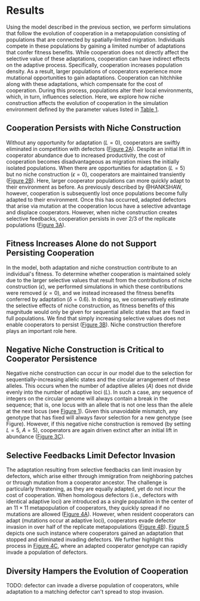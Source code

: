 
# Results

Using the model described in the previous section, we perform simulations that follow the evolution of cooperation in a metapopulation consisting of populations that are connected by spatially-limited migration.
Individuals compete in these populations by gaining a limited number of adaptations that confer fitness benefits.
While cooperation does not directly affect the selective value of these adaptations, cooperation can have indirect effects on the adaptive process.
Specifically, cooperation increases population density. As a result, larger populations of cooperators experience more mutational opportunities to gain adaptations. 
Cooperation can hitchhike along with these adaptations, which compensate for the cost of cooperation.
During this process, populations alter their local environments, which, in turn, influences selection.
Here, we explore how niche construction affects the evolution of cooperation in the simulation environment defined by the parameter values listed in [Table 1](#tables).


## Cooperation Persists with Niche Construction

Without any opportunity for adaptation ($L=0$), cooperators are swiftly eliminated in competition with defectors ([Figure 2A](#fig2)).
Despite an initial lift in cooperator abundance due to increased productivity, the cost of cooperation becomes disadvantageous as migration mixes the initially isolated populations.
When there are opportunities for adaptation ($L=5$) but no niche construction ($\epsilon=0$), cooperators are maintained transiently ([Figure 2B](#fig2)).
Here, larger cooperator populations can more quickly adapt to their environment as before.
As previously described by @HANKSHAW, however, cooperation is subsequently lost once populations become fully adapted to their environment.
Once this has occurred, adapted defectors that arise via mutation at the cooperation locus have a selective advantage and displace cooperators.
However, when niche construction creates selective feedbacks, cooperation persists in over 2/3 of the replicate populations ([Figure 3A](#fig3)).


## Fitness Increases Alone do not Support Persisting Cooperation

In the model, both adaptation and niche construction contribute to an individual's fitness.
To determine whether cooperation is maintained solely due to the larger selective values that result from the contributions of niche construction ($\epsilon$), we performed simulations in which these contributions were removed ($\epsilon=0$), and we instead increased the fitness benefits conferred by adaptation ($\delta=0.6)$.
In doing so, we conservatively estimate the selective effects of niche construction, as fitness benefits of this magnitude would only be given for sequential allelic states that are fixed in full populations. We find that simply increasing selective values does not enable cooperators to persist ([Figure 3B](#fig3)).
Niche construction therefore plays an important role here.


## Negative Niche Construction is Critical to Cooperator Persistence

Negative niche construction can occur in our model due to the selection for sequentially-increasing allelic states and the circular arrangement of these alleles.
This occurs when the number of adaptive alleles ($A$) does not divide evenly into the number of adaptive loci ($L$).
In such a case, any sequence of integers on the circular genome will always contain a break in the sequence; that is, one locus with an allele that is not one less than the allele at the next locus (see [Figure 1](#fig1)).
Given this unavoidable mismatch, any genotype that has fixed will always favor selection for a new genotype (see Figure).
However, if this negative niche construction is removed (by setting $L=5$, $A=5$), cooperators are again driven extinct after an initial lift in abundance ([Figure 3C](#fig3)).


## Selective Feedbacks Limit Defector Invasion

The adaptation resulting from selective feedbacks can limit invasion by defectors, which arise either through immigration from neighboring patches or through mutation from a cooperator ancestor.
The challenge is particularly threatening, as they are equally adapted, yet do not incur the cost of cooperation.
When homologous defectors (i.e., defectors with identical adaptive loci) are introduced as a single population in the center of an $11 \times 11$ metapopulation of cooperators, they quickly spread if no mutations are allowed ([Figure 4A](#fig4)).
However, when resident cooperators can adapt (mutations occur at adaptive loci), cooperators evade defector invasion in over half of the replicate metapopulations ([Figure 4B](#fig4)).
[Figure 5](#fig5) depicts one such instance where cooperators gained an adaptation that stopped and eliminated invading defectors.
We further highlight this process in [Figure 4C](#fig4), where an adapted cooperator genotype can rapidly invade a population of defectors.


## Diversity Hampers the Evolution of Cooperation

TODO: defector can invade a diverse population of cooperators, while adaptation to a matching defector can't spread to stop invasion.

